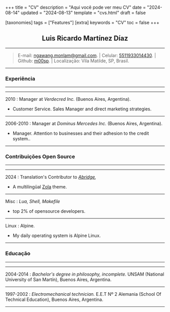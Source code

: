 +++
title = "CV"
description = "Aqui você pode ver meu CV"
date = "2024-08-14"
updated = "2024-08-13"
template = "cvs.html"
draft = false

[taxonomies]
tags = ["Features"]
[extra]
keywords = "CV"
toc = false
+++

## <center>Luis Ricardo Martínez Díaz</center>

---
>E-mail: <ngawang.monlam@gmail.com>. | Celular: [5511933014430](tel:+5511933014430). | Github: [m00sp](https://github.com/m00sp). | Localização: Vila Matilde, SP, Brasil.
---

### Experiência
-----------
----
2010
:   Manager at *Verdecred Inc.* (Buenos Aires, Argentina).

- Customer Service. Sales Manager and direct marketing strategies.

----
2006-2010
:   Manager at *Dominus Mercedes Inc.* (Buenos Aires, Argentina).

- Manager. Attention to businesses and their adhesion to the credit system..
----

### Contribuições Open Source
----
----
2024
:   Translation's Contributor to *[Abridge](https://github.com/jieiku/abridge),*
- A multilingüal [Zola](https://getzola.org) theme.

----
Misc
:   *Lua, Shell, Makefile*
- top 2% of opensource developers.

----
Linux
:	Alpine.
- My daily operating system is Alpine Linux.
----

### Educação
----
----
2004-2014
:       *Bachelor's degree in philosophy, incomplete.* UNSAM (National University of San Martín), Buenos Aires, Argentina.

----
1997-2002
:       *Electromechanical technician.* E.E.T Nº 2 Alemania (School Of Technical Education), Buenos Aires, Argentina.

----
